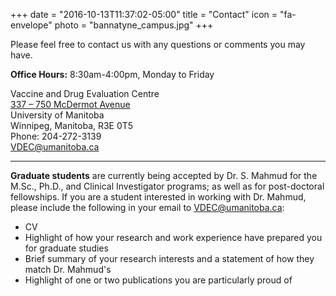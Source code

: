 +++
date = "2016-10-13T11:37:02-05:00"
title = "Contact"
icon = "fa-envelope"
photo = "bannatyne_campus.jpg"
+++

Please feel free to contact us with any questions or comments you may have.

**Office Hours:** 8:30am-4:00pm, Monday to Friday

Vaccine and Drug Evaluation Centre  
[337 – 750 McDermot Avenue](https://www.google.ca/maps/place/Apotex+Centre/@49.903561,-97.1616321,15z/data=!4m5!3m4!1s0x0:0x11a2e976c3133a2b!8m2!3d49.903561!4d-97.1616321)  
University of Manitoba  
Winnipeg, Manitoba, R3E 0T5  
Phone: 204-272-3139  
[VDEC@umanitoba.ca](mailto:VDEC@umanitoba.ca)

---

**Graduate students** are currently being accepted by Dr. S. Mahmud for the M.Sc., Ph.D., and Clinical Investigator programs; as well as for post-doctoral fellowships. If you are a student interested in working with Dr. Mahmud, please include the following in your email to [VDEC@umanitoba.ca](mailto:VDEC@umanitoba.ca):

* CV
* Highlight of how your research and work experience have prepared you for graduate studies
* Brief summary of your research interests and a statement of how they match Dr. Mahmud's
* Highlight of one or two publications you are particularly proud of

